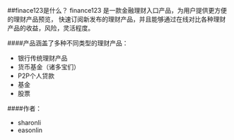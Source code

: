 ##finace123是什么？
finance123 是一款金融理财入口产品，为用户提供更方便的理财产品预览，
快速订阅新发布的理财产品，并且能够通过在线对比各种理财产品的收益，风险，灵活程度。


####产品涵盖了多种不同类型的理财产品：

* 银行传统理财产品
* 货币基金（诸多宝们）
* P2P个人贷款
* 基金
* 股票

####作者：
* sharonli
* easonlin
